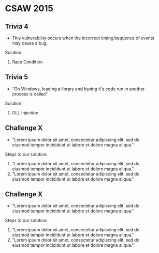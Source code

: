 # CSAW 2015

## Trivia 4

- This vulnerability occurs when the incorrect timing/sequence of events may cause a bug.

Solution:

1. Race Condition


## Trivia 5

- "On Windows, loading a library and having it's code run in another process is called"

Solution:

1. DLL Injection


## Challenge X

- "Lorem ipsum dolor sit amet, consectetur adipiscing elit, sed do eiusmod tempor incididunt ut labore et dolore magna aliqua."

Steps to our solution:

1. "Lorem ipsum dolor sit amet, consectetur adipiscing elit, sed do eiusmod tempor incididunt ut labore et dolore magna aliqua."
2. "Lorem ipsum dolor sit amet, consectetur adipiscing elit, sed do eiusmod tempor incididunt ut labore et dolore magna aliqua."

## Challenge X

- "Lorem ipsum dolor sit amet, consectetur adipiscing elit, sed do eiusmod tempor incididunt ut labore et dolore magna aliqua."

Steps to our solution:

1. "Lorem ipsum dolor sit amet, consectetur adipiscing elit, sed do eiusmod tempor incididunt ut labore et dolore magna aliqua."
2. "Lorem ipsum dolor sit amet, consectetur adipiscing elit, sed do eiusmod tempor incididunt ut labore et dolore magna aliqua."


